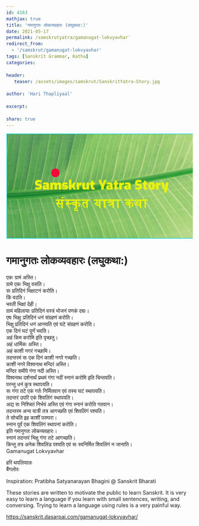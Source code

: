 ```yaml
---    
id: 4163    
mathjax: true    
title: 'गमानुगतः लोकव्यवहारः (लघुकथा:)'    
date: 2021-05-17    
permalink: /samskrutyatra/gamanugat-lokvyavhar'
redirect_from: 
  - '/samskrut/gamanugat-lokvyavhar'
tags: [Sanskrit Grammar, Katha]    
categories:    
    
header:    
   teaser: /assets/images/samskrut/SanskritYatra-Story.jpg    
    
author: 'Hari Thapliyaal'    
    
excerpt:    
    
share: true    
---    
```

    
![](/assets/images/samskrut/SanskritYatra-Story.jpg)    
    
# गमानुगतः लोकव्यवहारः (लघुकथा:)    
    
एकः ग्रामं अस्ति।    
ग्रामे एकः भिक्षु वसति।    
सः प्रतिदिनं भिक्षाटनं करोति।    
किं वदति।    
भवती भिक्षां देही।    
ग्रामं महिलायाः प्रतिदिनं वस्त्रं भोजनं पणकं दद्मः।    
एषः भिक्षुः प्रतिदिनं धनं संग्रहणं करोति।    
भिक्षु प्रतिदिनं धनं आनयति एवं घटे संग्रहणं करोति।    
एक दिनं घटं पूर्णं भवति।    
अहं किम करोमि इति पृच्छतु।    
अहं धार्मिकः अस्ति।    
अहं काशी नगरं गच्छामि।    
तदन्तरमं सः एक दिनं काशी नगरे गच्छति।    
काशी नगरे विश्वनाथ मन्दिरं अस्ति।    
मन्दिर समीपे गंगा नदी अस्ति।    
विश्वनाथ दर्शनार्थं प्रथमं गंगा नदीं स्नानं करोमि इति चिन्तयति।    
परन्तु धनं कुत्र स्थापयति।    
सः गंगा तटे एकं गर्तः निर्मितवान एवं तस्य घटं स्थापयति।    
तदन्तरं उपरि एकं शिवलिंगं स्थापयति।    
अद्य सः निश्चितं निर्भयं अस्ति एवं गंगा स्नानं करोति गतवान।    
तदन्तरम अन्य यात्री तत्र आगच्छति एवं शिवलिंगं पश्यति।    
ते सोचति इह काशीं परम्परा।    
स्नान पूर्वं एक शिवलिंगं स्थापनां करोति।    
इति गमानुगतः लोकव्यवहारः।    
स्नानं तदन्तरं भिक्षु गंगा तटे आगच्छति।    
किन्तु तत्र अनेक शिवलिंड पश्यति एवं सः स्वनिर्मित शिवलिंगं न जानाति।    
Gamanugat Lokvyavhar    
    
हरि थपलियालः    
बैंगलोरः    
    
Inspiration: Pratibha Satyanarayan Bhagini @ Sanskrit Bharati    
    
These stories are written to motivate the public to learn Sanskrit. It is very easy to learn a language if you learn with small sentences, writing, and conversing. Trying to learn a language using rules is a very painful way.    
    
https://sanskrit.dasarpai.com/gamanugat-lokvyavhar/